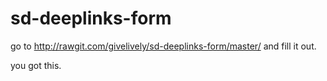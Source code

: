 # sd-deeplinks-form

go to http://rawgit.com/givelively/sd-deeplinks-form/master/ and fill it out. 

you got this.
